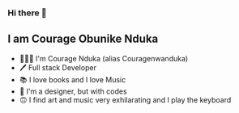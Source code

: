 ### Hi there 👋

## I am Courage Obunike Nduka

- 🤵🏽‍♂️ I'm Courage Nduka (alias Couragenwanduka)
- 🖊 Full stack Developer
- 📚 I love books and I love Music
- 🎨 I'm a designer, but with codes
- 🙃 I find art and music very exhilarating and I play the keyboard


<!--
**Couragenwanduka/Couragenwanduka** is a ✨ _special_ ✨ repository because its `README.md` (this file) appears on your GitHub profile.

Here are some ideas to get you started:

- 🔭 I’m currently working on ...
- 🌱 I’m currently learning ...
- 👯 I’m looking to collaborate on ...
- 🤔 I’m looking for help with ...
- 💬 Ask me about ...
- 📫 How to reach me: ...
- 😄 Pronouns: ...
- ⚡ Fun fact: ...
-->
